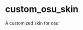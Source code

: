 # custom_osu_skin

<!--
#groups
Misc

#languages

#frames and libs

-->

A customized skin for osu!
